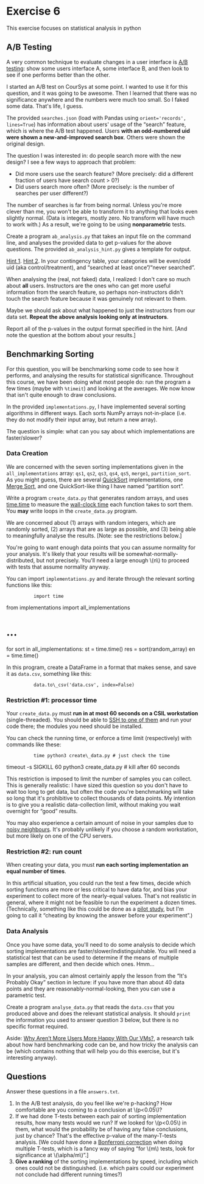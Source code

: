# Exercise 6
This exercise focuses on statistical analysis in python 

A/B Testing
-----------

A very common technique to evaluate changes in a user interface is [A/B testing](https://en.wikipedia.org/wiki/A/B_testing): show some users interface A, some interface B, and then look to see if one performs better than the other.

I started an A/B test on CourSys at some point. I wanted to use it for this question, and it was going to be awesome. Then I learned that there was no significance anywhere and the numbers were much too small. So I faked some data. That's life, I guess.

The provided `searches.json` (load with Pandas using `orient='records', lines=True`) has information about users' usage of the “search” feature, which is where the A/B test happened. Users **with an odd-numbered uid were shown a new-and-improved search box**. Others were shown the original design.

The question I was interested in: do people search more with the new design? I see a few ways to approach that problem:

*   Did more users use the search feature? (More precisely: did a different fraction of users have search count \> 0?)
*   Did users search more often? (More precisely: is the number of searches per user different?)

The number of searches is far from being normal. Unless you're more clever than me, you won't be able to transform it to anything that looks even slightly normal. (Data is integers, mostly zero. No transform will have much to work with.) As a result, we're going to be using **nonparametric** tests.

Create a program `ab_analysis.py` that takes an input file on the command line, and analyses the provided data to get p-values for the above questions. The provided `ab_analysis_hint.py` gives a template for output.

[Hint 1](https://docs.scipy.org/doc/scipy/reference/generated/scipy.stats.chi2_contingency.html). [Hint 2](https://docs.scipy.org/doc/scipy/reference/generated/scipy.stats.mannwhitneyu.html). In your contingency table, your categories will be even/odd uid (aka control/treatment), and “searched at least once”/“never searched”.

When analysing the (real, not faked) data, I realized: I don't care so much about **all** users. Instructors are the ones who can get more useful information from the search feature, so perhaps non-instructors didn't touch the search feature because it was genuinely not relevant to them.

Maybe we should ask about what happened to just the instructors from our data set. **Repeat the above analysis looking only at instructors**.

Report all of the p-values in the output format specified in the hint. \[And note the question at the bottom about your results.\]

Benchmarking Sorting
--------------------

For this question, you will be benchmarking some code to see how it performs, and analysing the results for statistical significance. Throughout this course, we have been doing what most people do: run the program a few times (maybe with `%timeit`) and looking at the averages. We now know that isn't quite enough to draw conclusions.

In the provided `implementations.py`, I have implemented several sorting algorithms in different ways. Each sorts NumPy arrays not-in-place (i.e. they do not modify their input array, but return a new array).

The question is simple: what can you say about which implementations are faster/slower?

### Data Creation

We are concerned with the seven sorting implementations given in the `all_implementations` array: `qs1`, `qs2`, `qs3`, `qs4`, `qs5`, `merge1`, `partition_sort`. As you might guess, there are several [QuickSort](https://en.wikipedia.org/wiki/Quicksort) implementations, one [Merge Sort](https://en.wikipedia.org/wiki/Merge_sort), and one QuickSort-like thing I have named “partition sort”.

Write a program `create_data.py` that generates random arrays, and uses [time.time](https://docs.python.org/3/library/time.html) to measure the [wall-clock time](https://en.wikipedia.org/wiki/Wall-clock_time) each function takes to sort them. You **may** write loops in the `create_data.py` program.

We are concerned about (1) arrays with random integers, which are randomly sorted, (2) arrays that are as large as possible, and (3) being able to meaningfully analyse the results. \[Note: see the restrictions below.\]

You're going to want enough data points that you can assume normality for your analysis. It's likely that your results will be somewhat-normally-distributed, but not precisely. You'll need a large enough \\(n\\) to proceed with tests that assume normality anyway.

You can import `implementations.py` and iterate through the relevant sorting functions like this:

              import time
from implementations import all\_implementations
# ...
for sort in all\_implementations:
    st = time.time()
    res = sort(random\_array)
    en = time.time()

In this program, create a DataFrame in a format that makes sense, and save it as `data.csv`, something like this:

              data.to\_csv('data.csv', index=False)

### Restriction #1: processor time

Your `create_data.py` must **run in at most 60 seconds on a CSIL workstation** (single-threaded). You should be able to [SSH to one of them](https://www.sfu.ca/computing/about/support/covid-19-response--working-remotely/csil-linux-remote-access.html) and run your code there; the modules you need should be installed.

You can check the running time, or enforce a time limit (respectively) with commands like these:

              time python3 create\_data.py # just check the time
timeout -s SIGKILL 60 python3 create\_data.py # kill after 60 seconds

This restriction is imposed to limit the number of samples you can collect. This is generally realistic: I have sized this question so you don't have to wait too long to get data, but often the code you're benchmarking will take so long that it's prohibitive to collect thousands of data points. My intention is to give you a realistic data-collection limit, without making you wait overnight for “good” results.

You may also experience a certain amount of noise in your samples due to [noisy neighbours](https://en.wikipedia.org/wiki/Cloud_computing_issues#Performance_interference_and_noisy_neighbors). It's probably unlikely if you choose a random workstation, but more likely on one of the CPU servers.

### Restriction #2: run count

When creating your data, you must **run each sorting implementation an equal number of times**.

In this artificial situation, you could run the test a few times, decide which sorting functions are more or less critical to have data for, and bias your experiment to collect more of the nearly-equal values. That's not realistic in general, where it might not be feasible to run the experiment a dozen times. (Technically, something like this could be done as a [pilot study](https://en.wikipedia.org/wiki/Pilot_experiment), but I'm going to call it “cheating by knowing the answer before your experiment”.)

### Data Analysis

Once you have some data, you'll need to do some analysis to decide which sorting implementations are faster/slower/indistinguishable. You will need a statistical test that can be used to determine if the means of multiple samples are different, and then decide which ones. Hmm…

In your analysis, you can almost certainly apply the lesson from the “It's Probably Okay” section in lecture: if you have more than about 40 data points and they are reasonably-normal-looking, then you can use a parametric test.

Create a program `analyse_data.py` that reads the `data.csv` that you produced above and does the relevant statistical analysis. It should `print` the information you used to answer question 3 below, but there is no specific format required.

Aside: [Why Aren’t More Users More Happy With Our VMs?](https://www.microsoft.com/en-us/research/video/arent-users-happy-vms/), a research talk about how hard benchmarking code can be, and how tricky the analysis can be (which contains nothing that will help you do this exercise, but it's interesting anyway).

Questions
---------

Answer these questions in a file `answers.txt`.

1.  In the A/B test analysis, do you feel like we're p-hacking? How comfortable are you coming to a conclusion at \\(p<0.05\\)?
2.  If we had done T-tests between each pair of sorting implementation results, how many tests would we run? If we looked for \\(p<0.05\\) in them, what would the probability be of having any false conclusions, just by chance? That's the effective p-value of the many-T-tests analysis. \[We could have done a [Bonferroni correction](https://en.wikipedia.org/wiki/Bonferroni_correction) when doing multiple T-tests, which is a fancy way of saying “for \\(m\\) tests, look for significance at \\(\\alpha/m\\)”.\]
3.  **Give a ranking** of the sorting implementations by speed, including which ones could not be distinguished. (i.e. which pairs could our experiment not conclude had different running times?)
